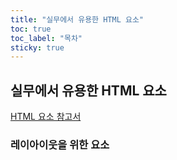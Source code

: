 ```yaml
---
title: "실무에서 유용한 HTML 요소"
toc: true
toc_label: "목차"
sticky: true
---
```


## 실무에서 유용한 HTML 요소

[HTML 요소 참고서](developer.mozilla.org/ko/docs/Learn/HTML)

### 레이아이웃을 위한 요소

